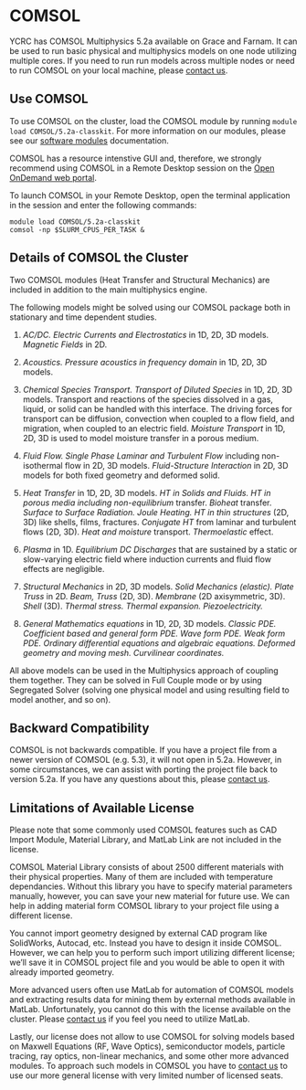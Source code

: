 # COMSOL

YCRC has COMSOL Multiphysics 5.2a available on Grace and Farnam. It can be used to run basic physical and multiphysics models on one node utilizing multiple cores. If you need to run run models across multiple nodes or need to run COMSOL on your local machine, please [contact us](/#get-help).

## Use COMSOL

To use COMSOL on the cluster, load the COMSOL module by running `module load COMSOL/5.2a-classkit`. For more information on our modules, please see our [software modules](/clusters-at-yale/applications/modules) documentation. 

COMSOL has a resource intenstive GUI and, therefore, we strongly recommend using COMSOL in a Remote Desktop session on the [Open OnDemand web portal](/clusters-at-yale/access/ood/).

To launch COMSOL in your Remote Desktop, open the terminal application in the session and enter the following commands:

```
module load COMSOL/5.2a-classkit
comsol -np $SLURM_CPUS_PER_TASK &
```

## Details of COMSOL the Cluster

Two COMSOL modules (Heat Transfer and Structural Mechanics) are included in addition to the main multiphysics engine.

The following models might be solved using our COMSOL package both in stationary and time dependent studies.

1. *AC/DC.* _Electric Currents and Electrostatics_ in 1D, 2D, 3D models. _Magnetic Fields_ in 2D.

1. *Acoustics.* _Pressure acoustics in frequency domain_ in 1D, 2D, 3D models.

1. *Chemical Species Transport.* _Transport of Diluted Species_ in 1D, 2D, 3D models. Transport and reactions of the species dissolved in a gas, liquid, or solid can be handled with this interface. The driving forces for transport can be diffusion, convection when coupled to a flow field, and migration, when coupled to an electric field. _Moisture Transport_ in 1D, 2D, 3D is used to model moisture transfer in a porous medium.

1. *Fluid Flow.* _Single Phase Laminar and Turbulent Flow_ including non-isothermal flow in 2D, 3D models. _Fluid-Structure Interaction_ in 2D, 3D models for both fixed geometry and deformed solid.

1. *Heat Transfer* in 1D, 2D, 3D models. _HT in Solids and Fluids. HT in porous media including non-equilibrium_ transfer. _Bioheat_ transfer. _Surface to Surface Radiation. Joule Heating. HT in thin structures_ (2D, 3D) like shells, films, fractures. _Conjugate HT_ from laminar and turbulent flows (2D, 3D). _Heat and moisture_ transport. _Thermoelastic_ effect.

1. *Plasma* in 1D. _Equilibrium DC Discharges_ that are sustained by a static or slow-varying electric field where induction currents and fluid flow effects are negligible.

1. *Structural Mechanics* in 2D, 3D models. _Solid Mechanics (elastic). Plate Truss_ in 2D. _Beam, Truss_ (2D, 3D). _Membrane_ (2D axisymmetric, 3D). _Shell_ (3D). _Thermal stress. Thermal expansion. Piezoelectricity._

1. *General Mathematics equations* in 1D, 2D, 3D models. _Classic PDE. Coefficient based and general form PDE. Wave form PDE. Weak form PDE. Ordinary differential equations and algebraic equations. Deformed geometry and moving mesh. Curvilinear coordinates._ 

All above models can be used in the Multiphysics approach of coupling them together. They can be solved in Full Couple mode or by using Segregated Solver (solving one physical model and using resulting field to model another, and so on).

## Backward Compatibility

COMSOL is not backwards compatible. If you have a project file from a newer version of COMSOL (e.g. 5.3), it will not open in 5.2a. However, in some circumstances, we can assist with porting the project file back to version 5.2a. If you have any questions about this, please [contact us](/#get-help).

## Limitations of Available License

Please note that some commonly used COMSOL features such as CAD Import Module, Material Library, and MatLab Link are not included in the license. 

COMSOL Material Library consists of about 2500 different materials with their physical properties. Many of them are included with temperature dependancies. Without this library you have to specify material parameters manually, however, you can save your new material for future use.  We can help in adding material form COMSOL library to your project file using a different license.

You cannot import geometry designed by external CAD program like SolidWorks, Autocad, etc. Instead you have to design it inside COMSOL. However, we can help you to perform such import utilizing different license; we’ll save it in COMSOL project file and you would be able to open it with already imported geometry.

More advanced users often use MatLab for automation of COMSOL models and extracting results data for mining them by external methods available in MatLab. Unfortunately, you cannot do this with the license available on the cluster. Please [contact us](/#get-help) if you feel you need to utilize MatLab.

Lastly, our license does not allow to use COMSOL for solving models based on Maxwell Equations (RF, Wave Optics), semiconductor models, particle tracing, ray optics, non-linear mechanics, and some other more advanced modules. To approach such models in COMSOL you have to [contact us](/#get-help) to use our more general license with very limited number of licensed seats.
